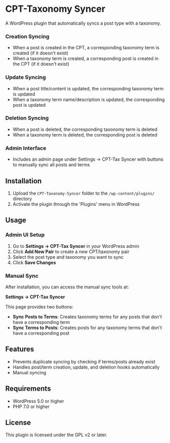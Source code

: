 # CPT-Taxonomy Syncer

A WordPress plugin that automatically syncs a post type with a taxonomy.


### Creation Syncing
- When a post is created in the CPT, a corresponding taxonomy term is created (if it doesn't exist)
- When a taxonomy term is created, a corresponding post is created in the CPT (if it doesn't exist)

### Update Syncing
- When a post title/content is updated, the corresponding taxonomy term is updated
- When a taxonomy term name/description is updated, the corresponding post is updated

### Deletion Syncing
- When a post is deleted, the corresponding taxonomy term is deleted
- When a taxonomy term is deleted, the corresponding post is deleted

### Admin Interface
- Includes an admin page under Settings → CPT-Tax Syncer with buttons to manually sync all posts and terms

## Installation

1. Upload the `CPT-Taxonomy-Syncer` folder to the `/wp-content/plugins/` directory
2. Activate the plugin through the 'Plugins' menu in WordPress

## Usage

### Admin UI Setup

1. Go to **Settings → CPT-Tax Syncer** in your WordPress admin
2. Click **Add New Pair** to create a new CPT/taxonomy pair
3. Select the post type and taxonomy you want to sync
4. Click **Save Changes**

### Manual Sync

After installation, you can access the manual sync tools at:

**Settings → CPT-Tax Syncer**

This page provides two buttons:
- **Sync Posts to Terms**: Creates taxonomy terms for any posts that don't have a corresponding term
- **Sync Terms to Posts**: Creates posts for any taxonomy terms that don't have a corresponding post

## Features

- Prevents duplicate syncing by checking if terms/posts already exist
- Handles post/term creation, update, and deletion hooks automatically
- Manual syncing

## Requirements

- WordPress 5.0 or higher
- PHP 7.0 or higher

## License

This plugin is licensed under the GPL v2 or later.
